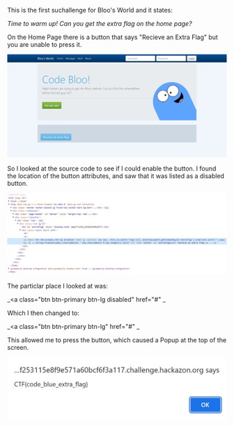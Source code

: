 This is the first suchallenge for Bloo's World and it states: 

_Time to warm up! Can you get the extra flag on the home page?_

On the Home Page there is a button that says "Recieve an Extra Flag" but you are unable to press it.

![](images/home_page.JPG)

So I looked at the source code to see if I could enable the button. I found the location of the button attributes, and saw that it was listed as a disabled button.

![](images/extra_html_1.JPG)


The particlar place I looked at was:

_<a class="btn btn-primary btn-lg disabled" href="#" _

Which I then changed to: 

_<a class="btn btn-primary btn-lg" href="#" _

This allowed me to press the button, which caused a Popup at the top of the screen.
    
![](images/extra_flag_popup.JPG)
    
    
